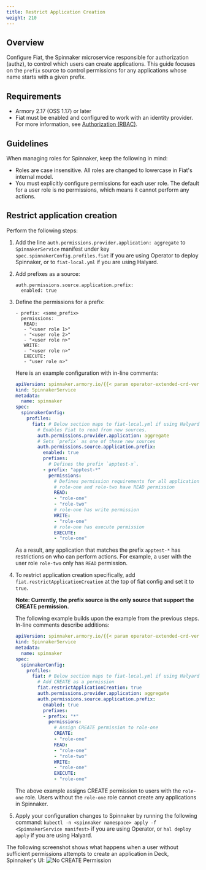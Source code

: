 ```yaml
---
title: Restrict Application Creation
weight: 210
---
```


## Overview

Configure Fiat, the Spinnaker microservice responsible for authorization (authz), to control which users can create applications. This guide focuses on the `prefix` source to control permissions for any applications whose name starts with a given prefix. 

## Requirements

* Armory 2.17 (OSS 1.17) or later
* Fiat must be enabled and configured to work with an identity provider. For more information, see [Authorization (RBAC)](https://www.spinnaker.io/setup/security/authorization/). 

## Guidelines

When managing roles for Spinnaker, keep the following in mind:
* Roles are case insensitive. All roles are changed to lowercase in Fiat's internal model.
* You must explicitly configure permissions for each user role. The default for a user role is no permissions, which means it cannot perform any actions.


## Restrict application creation

Perform the following steps:

1. Add the line `auth.permissions.provider.application: aggregate` to `SpinnakerService` manifest under key `spec.spinnakerConfig.profiles.fiat` if you are using Operator to deploy Spinnaker, or to `fiat-local.yml` if you are using Halyard.
2. Add prefixes as a source:

    ```
    auth.permissions.source.application.prefix:
      enabled: true
    ```
3. Define the permissions for a prefix:
    
    ```
    - prefix: <some_prefix>
      permissions:
       READ:
       - "<user role 1>"
       - "<user role 2>"
       - "<user role n>"
       WRITE:
       - "<user role n>"
       EXECUTE:
       - "user role n>"
   ```
   
    Here is an example configuration with in-line comments:

    ```yaml
    apiVersion: spinnaker.armory.io/{{< param operator-extended-crd-version >}}
    kind: SpinnakerService
    metadata:
      name: spinnaker
    spec:
      spinnakerConfig:  
        profiles:
          fiat: # Below section maps to fiat-local.yml if using Halyard
            # Enables Fiat to read from new sources.
            auth.permissions.provider.application: aggregate
            # Sets `prefix` as one of these new sources
            auth.permissions.source.application.prefix:
              enabled: true
              prefixes:
                # Defines the prefix `apptest-x`. 
              - prefix: "apptest-*"
                permissions:
                  # Defines permission requirements for all applications that match the prefix `apptest-*` based on roles.
                  # role-one and role-two have READ permission 
                  READ:
                  - "role-one"
                  - "role-two"
                  # role-one has write permission
                  WRITE:
                  - "role-one"
                  # role-one has execute permission
                  EXECUTE:
                  - "role-one"
    ```

    As a result, any application that matches the prefix `apptest-*` has restrictions on who can perform actions. For example, a user with the user role `role-two` only has `READ` permission.<br>

4. To restrict application creation specifically, add `fiat.restrictApplicationCreation` at the top of fiat config and set it to `true`.

    **Note: Currently, the prefix source is the only source that support the CREATE permission.**

    The following example builds upon the example from the previous steps. In-line comments describe additions:

    ```yaml
    apiVersion: spinnaker.armory.io/{{< param operator-extended-crd-version >}}
    kind: SpinnakerService
    metadata:
      name: spinnaker
    spec:
      spinnakerConfig:  
        profiles:
          fiat: # Below section maps to fiat-local.yml if using Halyard
            # Add CREATE as a permission
            fiat.restrictApplicationCreation: true
            auth.permissions.provider.application: aggregate
            auth.permissions.source.application.prefix:
              enabled: true
              prefixes:
              - prefix: "*"
                permissions:
                  # Assign CREATE permission to role-one
                  CREATE:
                  - "role-one"
                  READ:
                  - "role-one"
                  - "role-two"
                  WRITE:
                  - "role-one"
                  EXECUTE:
                  - "role-one"
    ```

    The above example assigns CREATE permission to users with the `role-one` role. Users without the `role-one` role cannot create any applications in Spinnaker.

5. Apply your configuration changes to Spinnaker by running the following command: `kubectl -n <spinnaker namespace> apply -f <SpinnakerService manifest>` if you are using Operator, or `hal deploy apply` if you are using Halyard.

The following screenshot shows what happens when a user without sufficient permissions attempts to create an application in Deck, Spinnaker's UI: 
![No CREATE Permission](/images/authz_create_permission.png)
